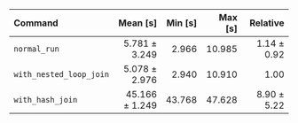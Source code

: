| Command | Mean [s] | Min [s] | Max [s] | Relative |
|:---|---:|---:|---:|---:|
| `normal_run` | 5.781 ± 3.249 | 2.966 | 10.985 | 1.14 ± 0.92 |
| `with_nested_loop_join` | 5.078 ± 2.976 | 2.940 | 10.910 | 1.00 |
| `with_hash_join` | 45.166 ± 1.249 | 43.768 | 47.628 | 8.90 ± 5.22 |
